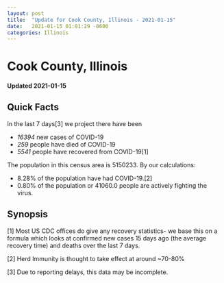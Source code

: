 ```yaml
---
layout: post
title:  "Update for Cook County, Illinois - 2021-01-15"
date:   2021-01-15 01:01:29 -0600
categories: Illinois
---
```


# Cook County, Illinois
#### Updated 2021-01-15

## Quick Facts

In the last 7 days[3] we project there have been
- *16394* new cases of COVID-19
- *259* people have died of COVID-19
- *5541* people have recovered from COVID-19[1]

The population in this census area is 5150233. By our calculations:
- 8.28% of the population have had COVID-19.[2]
- 0.80% of the population or 41060.0 people are actively fighting the virus.

## Synopsis




[1] Most US CDC offices do give any recovery statistics- we base this on a formula which looks at confirmed new cases
15 days ago (the average recovery time) and deaths over the last 7 days.

[2] Herd Immunity is thought to take effect at around ~70-80%

[3] Due to reporting delays, this data may be incomplete.
 
    